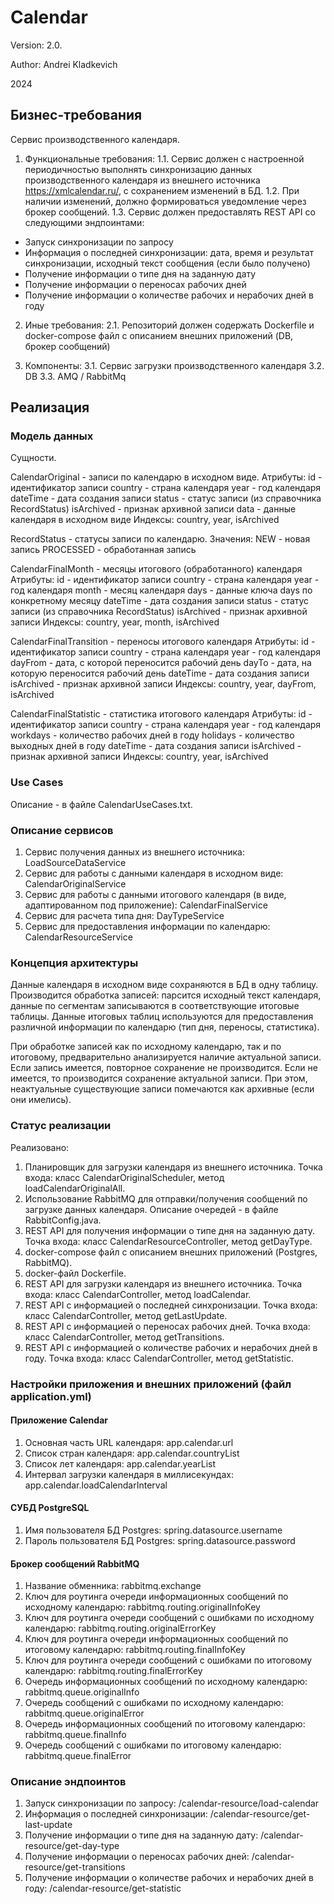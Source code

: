 # Calendar

Version: 2.0.

Author: Andrei Kladkevich

2024

## Бизнес-требования
Сервис производственного календаря.

1) Функциональные требования:
1.1. Сервис должен с настроенной периодичностью выполнять синхронизацию данных производственного календаря из внешнего источника https://xmlcalendar.ru/, с сохранением изменений в БД.
1.2. При наличии изменений, должно формироваться уведомление через брокер сообщений.
1.3. Сервис должен предоставлять REST API со следующими эндпоинтами:
- Запуск синхронизации по запросу
- Информация о последней синхронизации: дата, время и результат синхронизации, исходный текст сообщения (если было получено)
- Получение информации о типе дня на заданную дату
- Получение информации о переносах рабочих дней
- Получение информации о количестве рабочих и нерабочих дней в году

2) Иные требования:
2.1. Репозиторий должен содержать Dockerfile и docker-compose файл с описанием внешних приложений (DB, брокер сообщений)

3) Компоненты:
3.1. Сервис загрузки производственного календаря
3.2. DB
3.3. AMQ / RabbitMq

## Реализация

### Модель данных
Сущности.

CalendarOriginal - записи по календарю в исходном виде.
Атрибуты:
  id - идентификатор записи
  country - страна календаря
  year - год календаря
  dateTime - дата создания записи
  status - статус записи (из справочника RecordStatus)
  isArchived - признак архивной записи
  data - данные календаря в исходном виде
Индексы:
  country, year, isArchived
  
RecordStatus - статусы записи по календарю.
Значения:
  NEW - новая запись
  PROCESSED - обработанная запись
  
CalendarFinalMonth - месяцы итогового (обработанного) календаря
Атрибуты:
  id - идентификатор записи
  country - страна календаря
  year - год календаря
  month - месяц календаря
  days - данные ключа days по конкретному месяцу
  dateTime - дата создания записи
  status - статус записи (из справочника RecordStatus)
  isArchived - признак архивной записи
Индексы:
  country, year, month, isArchived

CalendarFinalTransition - переносы итогового календаря
Атрибуты:
  id - идентификатор записи
  country - страна календаря
  year - год календаря
  dayFrom - дата, с которой переносится рабочий день
  dayTo - дата, на которую переносится рабочий день
  dateTime - дата создания записи
  isArchived - признак архивной записи
Индексы:
  country, year, dayFrom, isArchived

CalendarFinalStatistic - статистика итогового календаря
Атрибуты:
  id - идентификатор записи
  country - страна календаря
  year - год календаря
  workdays - количество рабочих дней в году
  holidays - количество выходных дней в году
  dateTime - дата создания записи
  isArchived - признак архивной записи
Индексы:
  country, year, isArchived

### Use Cases
Описание - в файле CalendarUseCases.txt.

### Описание сервисов
1. Сервис получения данных из внешнего источника: LoadSourceDataService
2. Сервис для работы с данными календаря в исходном виде: CalendarOriginalService
3. Сервис для работы с данными итогового календаря (в виде, адаптированном под приложение): CalendarFinalService
4. Сервис для расчета типа дня: DayTypeService
5. Сервис для предоставления информации по календарю: CalendarResourceService

### Концепция архитектуры
Данные календаря в исходном виде сохраняются в БД в одну таблицу.
Производится обработка записей: парсится исходный текст календаря, данные по сегментам записываются в соответствующие итоговые таблицы.
Данные итоговых таблиц используются для предоставления различной информации по календарю (тип дня, переносы, статистика).

При обработке записей как по исходному календарю, так и по итоговому, предварительно анализируется наличие актуальной записи.
Если запись имеется, повторное сохранение не производится. Если не имеется, то производится сохранение актуальной записи.
При этом, неактуальные существующие записи помечаются как архивные (если они имелись).

### Статус реализации
Реализовано:
1. Планировщик для загрузки календаря из внешнего источника. Точка входа: класс CalendarOriginalScheduler, метод loadCalendarOriginalAll.
2. Использование RabbitMQ для отправки/получения сообщений по загрузке данных календаря. Описание очередей - в файле RabbitConfig.java.
3. REST API для получения информации о типе дня на заданную дату. Точка входа: класс CalendarResourceController, метод getDayType.
4. docker-compose файл с описанием внешних приложений (Postgres, RabbitMQ).
5. docker-файл Dockerfile.
6. REST API для загрузки календаря из внешнего источника. Точка входа: класс CalendarController, метод loadCalendar.
7. REST API с информацией о последней синхронизации. Точка входа: класс CalendarController, метод getLastUpdate.
8. REST API с информацией о переносах рабочих дней. Точка входа: класс CalendarController, метод getTransitions.
9. REST API с информацией о количестве рабочих и нерабочих дней в году. Точка входа: класс CalendarController, метод getStatistic.

### Настройки приложения и внешних приложений (файл application.yml)

#### Приложение Calendar
1. Основная часть URL календаря: app.calendar.url
2. Список стран календаря: app.calendar.countryList
3. Список лет календаря: app.calendar.yearList
4. Интервал загрузки календаря в миллисекундах: app.calendar.loadCalendarInterval

#### СУБД PostgreSQL
1. Имя пользователя БД Postgres: spring.datasource.username
2. Пароль пользователя БД Postgres: spring.datasource.password

#### Брокер сообщений RabbitMQ
1. Название обменника: rabbitmq.exchange
2. Ключ для роутинга очереди информационных сообщений по исходному календарю: rabbitmq.routing.originalInfoKey
3. Ключ для роутинга очереди сообщений с ошибками по исходному календарю: rabbitmq.routing.originalErrorKey
4. Ключ для роутинга очереди информационных сообщений по итоговому календарю: rabbitmq.routing.finalInfoKey
5. Ключ для роутинга очереди сообщений с ошибками по итоговому календарю: rabbitmq.routing.finalErrorKey
6. Очередь информационных сообщений по исходному календарю: rabbitmq.queue.originalInfo
7. Очередь сообщений с ошибками по исходному календарю: rabbitmq.queue.originalError
8. Очередь информационных сообщений по итоговому календарю: rabbitmq.queue.finalInfo
9. Очередь сообщений с ошибками по итоговому календарю: rabbitmq.queue.finalError

### Описание эндпоинтов
1. Запуск синхронизации по запросу: /calendar-resource/load-calendar
2. Информация о последней синхронизации: /calendar-resource/get-last-update
3. Получение информации о типе дня на заданную дату: /calendar-resource/get-day-type
4. Получение информации о переносах рабочих дней: /calendar-resource/get-transitions
5. Получение информации о количестве рабочих и нерабочих дней в году: /calendar-resource/get-statistic
